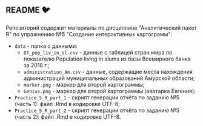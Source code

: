 ## README :bird:

Репозиторий содержит материалы по дисциплине "Аналитический пакет R" по упражнению №5 "Создание интерактивных картограмм":

* ```data``` - папка с данными:
  * ```DT_pop_liv_in_sl.csv``` - данные с таблицей стран мира по показателю Population living in slums из базы Всемирного банка за 2018 г.;
  * ```administration_Am.csv``` - данные, содержащие места нахождения администраций муниципальных образований Амурской области;
  * ```marker.png``` - маркер для второй картограммы;
  * ```Genius.png``` - маркер для второй картограммы (аватарка Евгения);
* ```Practice_5_R_part_1``` - скрипт генерации отчёта по заданию №5 (часть 1): файл .Rmd в кодировке UTF-8;
* ```Practice_5_R_part_2``` - скрипт генерации отчёта по заданию №5 (часть 2): файл .Rmd в кодировке UTF-8.
